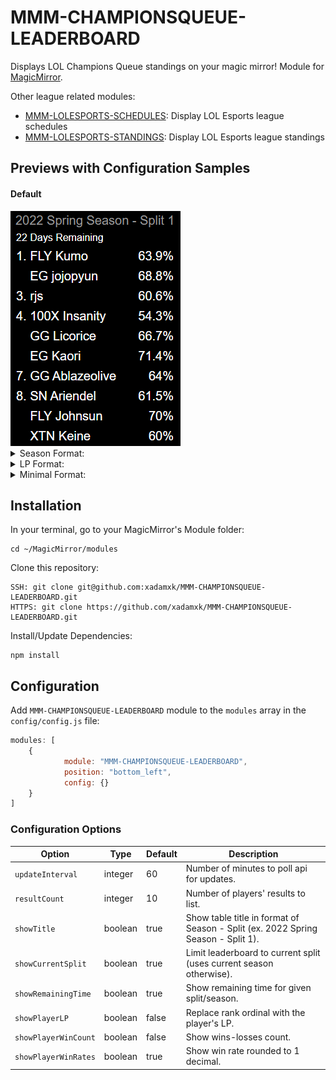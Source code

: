 # MMM-CHAMPIONSQUEUE-LEADERBOARD
Displays LOL Champions Queue standings on your magic mirror!
Module for <a href="https://github.com/MichMich/MagicMirror">MagicMirror</a>.

Other league related modules:
- <a href="https://github.com/xadamxk/MMM-LOLESPORTS-SCHEDULES">MMM-LOLESPORTS-SCHEDULES</a>: Display LOL Esports league schedules
- <a href="https://github.com/xadamxk/MMM-LOLESPORTS-STANDINGS">MMM-LOLESPORTS-STANDINGS</a>: Display LOL Esports league standings 

## Previews with Configuration Samples
#### Default
<img src="https://github.com/xadamxk/MMM-CHAMPIONSQUEUE-LEADERBOARD/blob/main/screenshots/default_format.png?raw=true" title="Preview"  />

<details> 
  <summary>Season Format:</summary>
  <img src="https://github.com/xadamxk/MMM-CHAMPIONSQUEUE-LEADERBOARD/blob/main/screenshots/season_format.png?raw=true" title="Preview Season Format"  />
	<pre><code>
config: {
    showCurrentSplit: false,
    showRemainingTime: false	
}
	</code></pre>
</details>

<details> 
  <summary>LP Format:</summary>
  <img src="https://github.com/xadamxk/MMM-CHAMPIONSQUEUE-LEADERBOARD/blob/main/screenshots/lp_format.png?raw=true" title="Preview LP Format"  />
	<pre><code>
config: {
    showPlayerLP: true,
    showPlayerWinCount: true,
    showPlayerWinRates: false
}
	</code></pre>
</details>

<details> 
  <summary>Minimal Format:</summary>
  <img src="https://github.com/xadamxk/MMM-CHAMPIONSQUEUE-LEADERBOARD/blob/main/screenshots/minimal_format.png?raw=true" title="Minimal LP Format"  />
	<pre><code>
config: {
    showTitle: false,
    showRemainingTime: false,
    showPlayerWinRates: false
}
	</code></pre>
</details>

## Installation
In your terminal, go to your MagicMirror's Module folder:
````
cd ~/MagicMirror/modules
````

Clone this repository:
````
SSH: git clone git@github.com:xadamxk/MMM-CHAMPIONSQUEUE-LEADERBOARD.git
HTTPS: git clone https://github.com/xadamxk/MMM-CHAMPIONSQUEUE-LEADERBOARD.git
````

Install/Update Dependencies:
````
npm install
````

## Configuration
Add `MMM-CHAMPIONSQUEUE-LEADERBOARD` module to the `modules` array in the `config/config.js` file:
````javascript
modules: [
	{
			module: "MMM-CHAMPIONSQUEUE-LEADERBOARD",
			position: "bottom_left",
			config: {}
	}
]
````
### Configuration Options

| **Option** | **Type** | **Default** | **Description** |
| --- | --- | --- | --- |
| `updateInterval` | integer | 60 | Number of minutes to poll api for updates. |
| `resultCount` | integer | 10 | Number of players' results to list. |
| `showTitle` | boolean | true | Show table title in format of Season - Split (ex. 2022 Spring Season - Split 1). |
| `showCurrentSplit` | boolean | true | Limit leaderboard to current split (uses current season otherwise). |
| `showRemainingTime` | boolean | true | Show remaining time for given split/season. |
| `showPlayerLP` | boolean | false | Replace rank ordinal with the player's LP. |
| `showPlayerWinCount` | boolean | false | Show wins-losses count. |
| `showPlayerWinRates` | boolean | true | Show win rate rounded to 1 decimal. |

